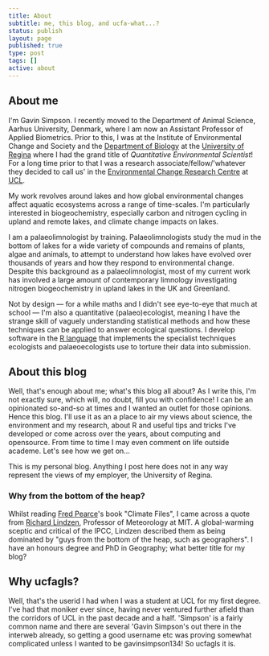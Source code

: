 ```yaml
---
title: About
subtitle: me, this blog, and ucfa-what...?
status: publish
layout: page
published: true
type: post
tags: []
active: about
---
```


## About me

I'm Gavin Simpson. I recently moved to the Department of Animal Science, Aarhus University, Denmark, where I am now an Assistant Professor of Applied Biometrics. Prior to this, I was at the Institute of Environmental Change and Society and the [Department of Biology](http://www.uregina.ca/science/biology/) at the [University of Regina](http://www.uregina.ca/) where I had the grand title of *Quantitative Environmental Scientist*! For a long time prior to that I was a research associate/fellow/'whatever they decided to call us' in the [Environmental Change Research Centre](http://www.ecrc.ucl.ac.uk "ECRC website") at [UCL](http://www.ucl.ac.uk "UCL Web site").

My work revolves around lakes and how global environmental changes affect aquatic ecosystems across a range of time-scales. I'm particularly interested in biogeochemistry, especially carbon and nitrogen cycling in upland and remote lakes, and climate change impacts on lakes.

I am a palaeolimnologist by training. Palaeolimnologists study the mud in the bottom of lakes for a wide variety of compounds and remains of plants, algae and animals, to attempt to understand how lakes have evolved over thousands of years and how they respond to environmental change. Despite this background as a palaeolimnologist, most of my current work has involved a large amount of contemporary limnology investigating nitrogen biogeochemistry in upland lakes in the UK and Greenland.

Not by design &mdash; for a while maths and I didn't see eye-to-eye that much at school &mdash; I'm also a quantitative (palaeo)ecologist, meaning I have the strange skill of vaguely understanding statistical methods and how these techniques can be applied to answer ecological questions. I develop software in the [R language](http://www.r-project.org "R Project website") that implements the specialist techniques ecologists and palaeoecologists use to torture their data into submission.

## About this blog

Well, that's enough about me; what's this blog all about? As I write this, I'm not exactly sure, which will, no doubt, fill you with confidence! I can be an opinionated so-and-so at times and I wanted an outlet for those opinions. Hence this blog. I'll use it as an a place to air my views about science, the environment and my research, about R and useful tips and tricks I've developed or come across over the years, about computing and opensource. From time to time I may even comment on life outside academe. Let's see how we get on...

This is my personal blog. Anything I post here does not in any way represent the views of my employer, the University of Regina.

### Why from the bottom of the heap?
Whilst reading [Fred Pearce](http://en.wikipedia.org/wiki/Fred_Pearce)'s book "Climate Files", I came across a quote from [Richard Lindzen](http://en.wikipedia.org/wiki/Richard_Lindzen), Professor of Meteorology at MIT. A global-warming sceptic and critical of the IPCC, Lindzen described them as being dominated by "guys from the bottom of the heap, such as geographers". I have an honours degree and PhD in Geography; what better title for my blog?

## Why ucfagls?
Well, that's the userid I had when I was a student at UCL for my first degree. I've had that moniker ever since, having never ventured further afield than the corridors of UCL in the past decade and a half. 'Simpson' is a fairly common name and there are several 'Gavin Simpson's out there in the interweb already, so getting a good username etc was proving somewhat complicated unless I wanted to be gavinsimpson134! So ucfagls it is.
